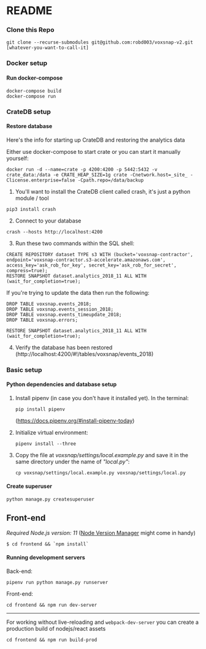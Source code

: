 # README #

### Clone this Repo ###

```
git clone --recurse-submodules git@github.com:robd003/voxsnap-v2.git [whatever-you-want-to-call-it]
```

### Docker setup ###
#### Run docker-compose ####

```
docker-compose build
docker-compose run
```

### CrateDB setup ###
#### Restore database ####

Here's the info for starting up CrateDB and restoring the analytics data

Either use docker-compose to start crate or you can start it manually yourself:
```
docker run -d --name=crate -p 4200:4200 -p 5442:5432 -v crate_data:/data -e CRATE_HEAP_SIZE=1g crate -Cnetwork.host=_site_ -Clicense.enterprise=false -Cpath.repo=/data/backup
```

1. You'll want to install the CrateDB client called crash, it's just a python module / tool
```
pip3 install crash
```

2. Connect to your database
```
crash --hosts http://localhost:4200
```

3. Run these two commands within the SQL shell:
```
CREATE REPOSITORY dataset TYPE s3 WITH (bucket='voxsnap-contractor', endpoint='voxsnap-contractor.s3-accelerate.amazonaws.com', access_key='ask_rob_for_key', secret_key='ask_rob_for_secret', compress=true);
RESTORE SNAPSHOT dataset.analytics_2018_11 ALL WITH (wait_for_completion=true);
```

If you're trying to update the data then run the following:
```
DROP TABLE voxsnap.events_2018;
DROP TABLE voxsnap.events_session_2018;
DROP TABLE voxsnap.events_timeupdate_2018;
DROP TABLE voxsnap.errors;

RESTORE SNAPSHOT dataset.analytics_2018_11 ALL WITH (wait_for_completion=true);
```

4. Verify the database has been restored (http://localhost:4200/#!/tables/voxsnap/events_2018)

### Basic setup ###
#### Python dependencies and database setup

1. Install pipenv (in case you don't have it installed yet). 
    In the terminal:
    ```
    pip install pipenv
    ```
    (https://docs.pipenv.org/#install-pipenv-today)
    
2. Initialize virtual environment:
    ```
    pipenv install --three
    ```
3. Copy the file at *voxsnap/settings/local.example.py* and save it in the same directory under the name of *"local.py"*:

    ```
    cp voxsnap/settings/local.example.py voxsnap/settings/local.py
    ```

#### Create superuser

```
python manage.py createsuperuser
```


## Front-end

_Required Node.js version: 11_
([Node Version Manager](https://github.com/creationix/nvm) might come in handy)

```
$ cd frontend && `npm install`

```

#### Running development servers

Back-end:
```
pipenv run python manage.py runserver
```

Front-end:
```
cd frontend && npm run dev-server
```

---

For working without live-reloading and `webpack-dev-server` you can create a production build of nodejs/react assets 
```
cd frontend && npm run build-prod
```
